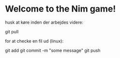 # Welcome to the Nim game!


husk at køre inden der arbejdes videre:

git pull


for at checke en fil ud (linux):

git add <file>
git commit -m "some message"
git push
